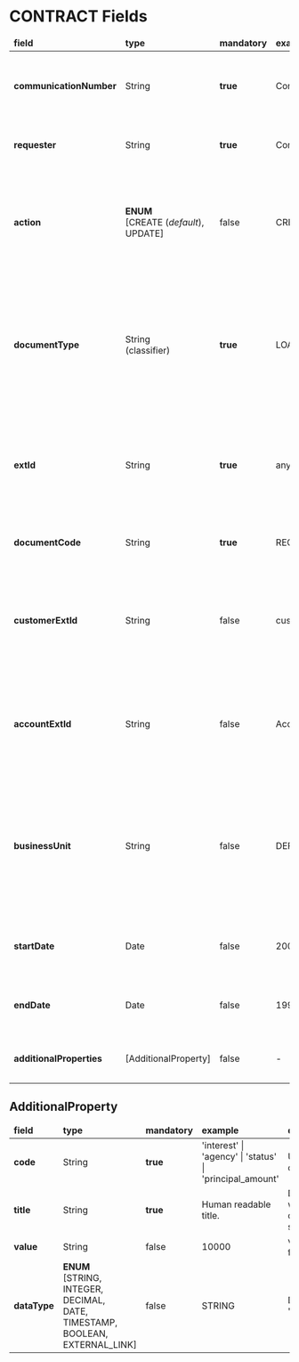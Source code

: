 # CONTRACT Fields 

<table>
	<thead>
		<tr>
			<td><b> field </b></td>
			<td><b> type </b></td>
			<td><b> mandatory </b></td>
			<td><b> example </b></td>
			<td  width:600px><b> description </b></td>
		</tr>
	</thead>
	<tbody>
		<tr>
			<td><b> communicationNumber </b></td>
			<td> String </td>
			<td><b> true </b></td>
			<td> ComNr_000321 </td>
			<td> Unique number of communication. used for risk assessment callback </td>
		</tr>
		<tr>
			<td><b> requester </b></td>
			<td> String </td>
			<td><b> true </b></td>
			<td> ComNr_000321 </td>
			<td> Name of the system requesting web service </td>
		</tr>
		<tr>
			<td><b> action </b></td>
			<td> <b>ENUM</b> <br/>[CREATE (<i>default</i>), <br/> UPDATE] </td>
			<td> false </td>
			<td> CREATE </td>
			<td> Element is used to change the data of an existing Contract. </br>❗ NOTE: all data will be replaced with newly received ones </td>
		</tr>
		<tr>
			<td><b> documentType </b></td>
			<td> String <br>(classifier) </td>
			<td><b> true </b></td>
			<td>LOAN_CONTRACT</td>
			<td>Type of contract for evaluation of the object.<br>💡 Possible values here are given just as an example, in the configuration period these could be updated</td>
		</tr>
		<tr>
			<td><b> extId </b></td>
			<td> String </td>
			<td><b> true </b></td>
			<td> any_contract_1232 </td>
			<td> Unique external contract identifier. The identifier corresponds to the contract identifier in the financial institution </td>
		</tr>
		<tr>
			<td><b> documentCode </b></td>
			<td> String </td>
			<td><b> true </b></td>
			<td> REG74121101 </td>
			<td> ❗NOTE: should it be unique??? Contract code or number </td>
		</tr>
		<tr>
			<td><b> customerExtId </b></td>
			<td> String </td>
			<td>false </td>
			<td> cust_1232</td>
			<td> External customer identifier. The identifier corresponds to the client's identifier in the financial institution </td>
		</tr>
        <tr>
            <td ><b> accountExtId </b></td>
            <td > String </td>
            <td > false </td>
            <td > Acc_0011  </td>
            <td> External account identification number. Corresponds to the account's identifier in the financial institution </td>
        </tr>
        <tr>
            <td ><b> businessUnit </b></td>
            <td > String </td>
            <td > false </td>
            <td > DEFAULT </td>
            <td> Business unit code where contract was signed.❗NOTE: If exists more than one business unit than field is mandatory. In other case default value will be used. </td>
        </tr>
		<tr>
			<td><b> startDate </b></td>
			<td> Date </td>
			<td> false </td>
			<td> 2000-01-03 </td>
			<td> Contract start date or any other date that covers starting point </td>
		</tr>
		<tr>
			<td><b> endDate </b></td>
			<td> Date </td>
			<td> false </td>
			<td> 1995-05-24 </td>
			<td> Contract end date or any other date that covers ending point </td>
		</tr>
		<tr>
			<td ><b> additionalProperties</b></td>
			<td > [AdditionalProperty] </td>
			<td > false </td>
			<td > - </td>
			<td> Additional information about businessEntity </td>
		</tr>
	</tbody>
</table>

## AdditionalProperty

<table>
	<thead>
		<tr>
			<td > <b> field </b></td>
			<td > <b> type </b></td>
            <td > <b> mandatory </b></td>
			<td > <b> example </b></td>
			<td > <b> description </b></td>
		</tr>
	</thead>
	<tbody>
	    <tr>
	    		<td > <b> code </b></td>
	    		<td > String </td>
                <td > <b>true </b></td>
	    		<td > 'interest' | 'agency' | 'status' | 'principal_amount' </td>
	    		<td> Unique code </td>
	    </tr>
	    <tr>
	    		<td > <b> title </b></td>
	    		<td > String </td>
                <td > <b>true </b></td>
	    		<td > Human readable title. </td>
	    		<td>  Description, what kind of data is stored here </td>
	    </tr>
	    <tr>
	    		<td > <b> value </b></td>
	    		<td > String </td>
                <td > false </td>
	    		<td > 10000 </td>
	    		<td> value of field </td>
	    </tr>
	    <tr>
	    		<td > <b> dataType </b></td>
	    		<td > <b>ENUM </b></br>[STRING,</br> INTEGER,</br> DECIMAL,</br> DATE,</br> TIMESTAMP,</br> BOOLEAN,</br> EXTERNAL_LINK] </td>
                <td > false </td>
	    		<td > STRING </td>
	    		<td> Default 'STRING' </td>
	    </tr>
	</tbody>
	
</table>

		

